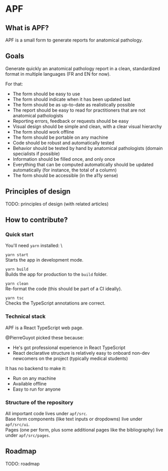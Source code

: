 # APF

## What is APF?

APF is a small form to generate reports for anatomical pathology.

## Goals

Generate quickly an anatomical pathology report in a clean, standardized format in multiple languages (FR and EN for now).

For that:

- The form should be easy to use
- The form should indicate when it has been updated last
- The form should be as up-to-date as realistically possible
- The report should be easy to read for practitioners that are not anatomical pathologists
- Reporting errors, feedback or requests should be easy
- Visual design should be simple and clean, with a clear visual hierarchy
- The form should work offline
- The form should be portable on any machine
- Code should be robust and automatically tested
- Behavior should be tested by hand by anatomical pathologists (domain specialists if possible)
- Information should be filled once, and only once
- Everything that can be computed automatically should be updated automatically (for instance, the total of a column)
- The form should be accessible (in the a11y sense)

## Principles of design

TODO: principles of design (with related articles)

## How to contribute?

### Quick start

You'll need `yarn` installed: \

`yarn start` \
Starts the app in development mode.

`yarn build` \
Builds the app for production to the `build` folder.

`yarn clean` \
Re-format the code (this should be part of a CI ideally).

`yarn tsc` \
Checks the TypeScript annotations are correct.

### Technical stack

APF is a React TypeScript web page.

@PierreGuyot picked these because:

- He's got professional experience in React TypeScript
- React declarative structure is relatively easy to onboard non-dev newcomers on the project (typically medical students)

It has no backend to make it:

- Run on any machine
- Available offline
- Easy to run for anyone

### Structure of the repository

All important code lives under `apf/src`. \
Base form components (like text inputs or dropdowns) live under `apf/src/ui`. \
Pages (one per form, plus some additional pages like the bibliography) live under `apf/src/pages`.

## Roadmap

TODO: roadmap

